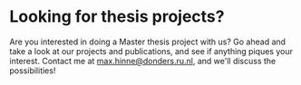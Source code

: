 # Looking for thesis projects?

Are you interested in doing a Master thesis project with us? Go ahead and take a look at our projects and publications, and see if anything piques your interest. Contact me at max.hinne@donders.ru.nl, and we'll discuss the possibilities!
